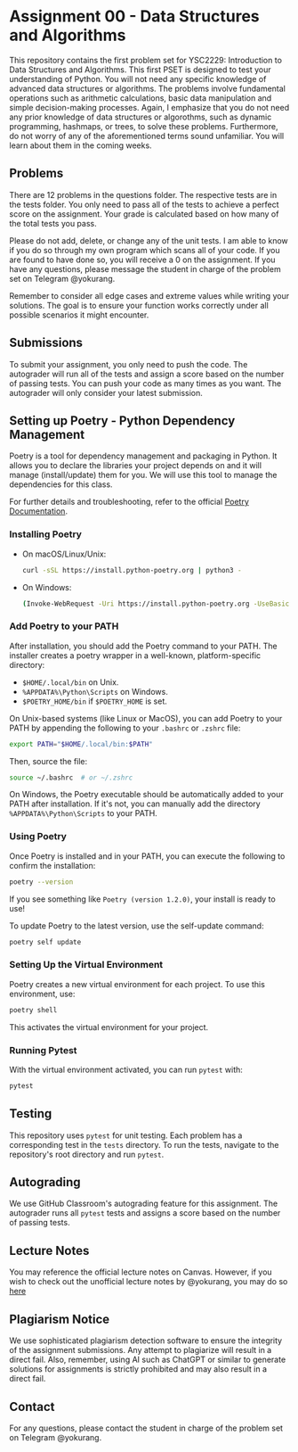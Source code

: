 # Assignment 00 - Data Structures and Algorithms

This repository contains the first problem set for YSC2229: Introduction to Data Structures and Algorithms. This first PSET is designed to test your understanding of Python. You will not need any specific knowledge of advanced data structures or algorithms. The problems involve fundamental operations such as arithmetic calculations, basic data manipulation and simple decision-making processes. Again, I emphasize that you do not need any prior knowledge of data structures or algorothms, such as dynamic programming, hashmaps, or trees, to solve these problems. Furthermore, do not worry of any of the aforementioned terms sound unfamiliar. You will learn about them in the coming weeks.
## Problems
There are 12 problems in the questions folder. The respective tests are in the tests folder. You only need to pass all of the tests to achieve a perfect score on the assignment. Your grade is calculated based on how many of the total tests you pass.

Please do not add, delete, or change any of the unit tests. I am able to know if you do so through my own program which scans all of your code. If you are found to have done so, you will receive a 0 on the assignment. If you have any questions, please message the student in charge of the problem set on Telegram @yokurang.

Remember to consider all edge cases and extreme values while writing your solutions. The goal is to ensure your function works correctly under all possible scenarios it might encounter.

## Submissions
To submit your assignment, you only need to push the code. The autograder will run all of the tests and assign a score based on the number of passing tests. You can push your code as many times as you want. The autograder will only consider your latest submission.

## Setting up Poetry - Python Dependency Management

Poetry is a tool for dependency management and packaging in Python. It allows you to declare the libraries your project depends on and it will manage (install/update) them for you. We will use this tool to manage the dependencies for this class.

For further details and troubleshooting, refer to the official [Poetry Documentation](https://python-poetry.org/docs/).

### Installing Poetry

- On macOS/Linux/Unix:

    ```bash
    curl -sSL https://install.python-poetry.org | python3 -
    ```

- On Windows:

    ```bash
    (Invoke-WebRequest -Uri https://install.python-poetry.org -UseBasicParsing).Content | py -
    ```

### Add Poetry to your PATH

After installation, you should add the Poetry command to your PATH. The installer creates a poetry wrapper in a well-known, platform-specific directory:

- `$HOME/.local/bin` on Unix.
- `%APPDATA%\Python\Scripts` on Windows.
- `$POETRY_HOME/bin` if `$POETRY_HOME` is set.

On Unix-based systems (like Linux or MacOS), you can add Poetry to your PATH by appending the following to your `.bashrc` or `.zshrc` file:

```bash
export PATH="$HOME/.local/bin:$PATH"
```

Then, source the file:

```bash
source ~/.bashrc  # or ~/.zshrc
```

On Windows, the Poetry executable should be automatically added to your PATH after installation. If it's not, you can manually add the directory `%APPDATA%\Python\Scripts` to your PATH.

### Using Poetry

Once Poetry is installed and in your PATH, you can execute the following to confirm the installation:

```bash
poetry --version
```

If you see something like `Poetry (version 1.2.0)`, your install is ready to use!

To update Poetry to the latest version, use the self-update command:

```bash
poetry self update
```

### Setting Up the Virtual Environment

Poetry creates a new virtual environment for each project. To use this environment, use:

```bash
poetry shell
```

This activates the virtual environment for your project.

### Running Pytest

With the virtual environment activated, you can run `pytest` with:

```bash
pytest
```

## Testing

This repository uses `pytest` for unit testing. Each problem has a corresponding test in the `tests` directory. To run the tests, navigate to the repository's root directory and run `pytest`.

## Autograding

We use GitHub Classroom's autograding feature for this assignment. The autograder runs all `pytest` tests and assigns a score based on the number of passing tests.

## Lecture Notes

You may reference the official lecture notes on Canvas. However, if you wish to check out the unofficial lecture notes by @yokurang, you may do so [here](https://ysc2229-website.vercel.app/)

## Plagiarism Notice

We use sophisticated plagiarism detection software to ensure the integrity of the assignment submissions. Any attempt to plagiarize will result in a direct fail. Also, remember, using AI such as ChatGPT or similar to generate solutions for assignments is strictly prohibited and may also result in a direct fail.

## Contact
For any questions, please contact the student in charge of the problem set on Telegram @yokurang.
